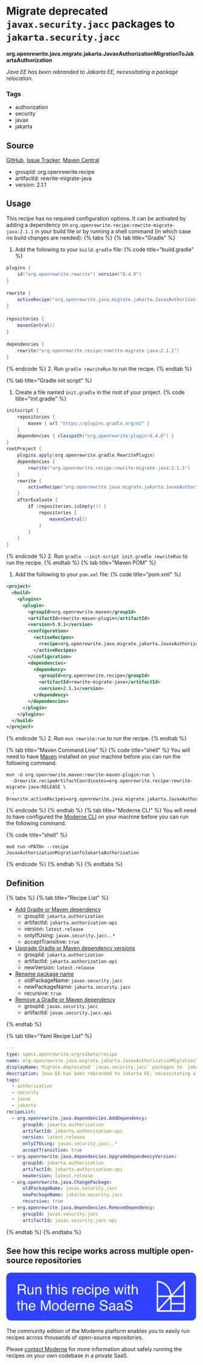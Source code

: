 # Migrate deprecated `javax.security.jacc` packages to `jakarta.security.jacc`

**org.openrewrite.java.migrate.jakarta.JavaxAuthorizationMigrationToJakartaAuthorization**

_Java EE has been rebranded to Jakarta EE, necessitating a package relocation._

### Tags

* authorization
* security
* javax
* jakarta

## Source

[GitHub](https://github.com/openrewrite/rewrite-migrate-java/blob/main/src/main/resources/META-INF/rewrite/jakarta-ee-9.yml), [Issue Tracker](https://github.com/openrewrite/rewrite-migrate-java/issues), [Maven Central](https://central.sonatype.com/artifact/org.openrewrite.recipe/rewrite-migrate-java/2.1.1/jar)

* groupId: org.openrewrite.recipe
* artifactId: rewrite-migrate-java
* version: 2.1.1


## Usage

This recipe has no required configuration options. It can be activated by adding a dependency on `org.openrewrite.recipe:rewrite-migrate-java:2.1.1` in your build file or by running a shell command (in which case no build changes are needed): 
{% tabs %}
{% tab title="Gradle" %}
1. Add the following to your `build.gradle` file:
{% code title="build.gradle" %}
```groovy
plugins {
    id("org.openrewrite.rewrite") version("6.4.0")
}

rewrite {
    activeRecipe("org.openrewrite.java.migrate.jakarta.JavaxAuthorizationMigrationToJakartaAuthorization")
}

repositories {
    mavenCentral()
}

dependencies {
    rewrite("org.openrewrite.recipe:rewrite-migrate-java:2.1.1")
}
```
{% endcode %}
2. Run `gradle rewriteRun` to run the recipe.
{% endtab %}

{% tab title="Gradle init script" %}
1. Create a file named `init.gradle` in the root of your project.
{% code title="init.gradle" %}
```groovy
initscript {
    repositories {
        maven { url "https://plugins.gradle.org/m2" }
    }
    dependencies { classpath("org.openrewrite:plugin:6.4.0") }
}
rootProject {
    plugins.apply(org.openrewrite.gradle.RewritePlugin)
    dependencies {
        rewrite("org.openrewrite.recipe:rewrite-migrate-java:2.1.1")
    }
    rewrite {
        activeRecipe("org.openrewrite.java.migrate.jakarta.JavaxAuthorizationMigrationToJakartaAuthorization")
    }
    afterEvaluate {
        if (repositories.isEmpty()) {
            repositories {
                mavenCentral()
            }
        }
    }
}
```
{% endcode %}
2. Run `gradle --init-script init.gradle rewriteRun` to run the recipe.
{% endtab %}
{% tab title="Maven POM" %}
1. Add the following to your `pom.xml` file:
{% code title="pom.xml" %}
```xml
<project>
  <build>
    <plugins>
      <plugin>
        <groupId>org.openrewrite.maven</groupId>
        <artifactId>rewrite-maven-plugin</artifactId>
        <version>5.9.1</version>
        <configuration>
          <activeRecipes>
            <recipe>org.openrewrite.java.migrate.jakarta.JavaxAuthorizationMigrationToJakartaAuthorization</recipe>
          </activeRecipes>
        </configuration>
        <dependencies>
          <dependency>
            <groupId>org.openrewrite.recipe</groupId>
            <artifactId>rewrite-migrate-java</artifactId>
            <version>2.1.1</version>
          </dependency>
        </dependencies>
      </plugin>
    </plugins>
  </build>
</project>
```
{% endcode %}
2. Run `mvn rewrite:run` to run the recipe.
{% endtab %}

{% tab title="Maven Command Line" %}
{% code title="shell" %}
You will need to have [Maven](https://maven.apache.org/download.cgi) installed on your machine before you can run the following command.

```shell
mvn -U org.openrewrite.maven:rewrite-maven-plugin:run \
  -Drewrite.recipeArtifactCoordinates=org.openrewrite.recipe:rewrite-migrate-java:RELEASE \
  -Drewrite.activeRecipes=org.openrewrite.java.migrate.jakarta.JavaxAuthorizationMigrationToJakartaAuthorization
```
{% endcode %}
{% endtab %}
{% tab title="Moderne CLI" %}
You will need to have configured the [Moderne CLI](https://docs.moderne.io/moderne-cli/cli-intro) on your machine before you can run the following command.

{% code title="shell" %}
```shell
mod run <PATH> --recipe JavaxAuthorizationMigrationToJakartaAuthorization
```
{% endcode %}
{% endtab %}
{% endtabs %}

## Definition

{% tabs %}
{% tab title="Recipe List" %}
* [Add Gradle or Maven dependency](../../../java/dependencies/adddependency.md)
  * groupId: `jakarta.authorization`
  * artifactId: `jakarta.authorization-api`
  * version: `latest.release`
  * onlyIfUsing: `javax.security.jacc..*`
  * acceptTransitive: `true`
* [Upgrade Gradle or Maven dependency versions](../../../java/dependencies/upgradedependencyversion.md)
  * groupId: `jakarta.authorization`
  * artifactId: `jakarta.authorization-api`
  * newVersion: `latest.release`
* [Rename package name](../../../java/changepackage.md)
  * oldPackageName: `javax.security.jacc`
  * newPackageName: `jakarta.security.jacc`
  * recursive: `true`
* [Remove a Gradle or Maven dependency](../../../java/dependencies/removedependency.md)
  * groupId: `javax.security.jacc`
  * artifactId: `javax.security.jacc-api`

{% endtab %}

{% tab title="Yaml Recipe List" %}
```yaml
---
type: specs.openrewrite.org/v1beta/recipe
name: org.openrewrite.java.migrate.jakarta.JavaxAuthorizationMigrationToJakartaAuthorization
displayName: Migrate deprecated `javax.security.jacc` packages to `jakarta.security.jacc`
description: Java EE has been rebranded to Jakarta EE, necessitating a package relocation.
tags:
  - authorization
  - security
  - javax
  - jakarta
recipeList:
  - org.openrewrite.java.dependencies.AddDependency:
      groupId: jakarta.authorization
      artifactId: jakarta.authorization-api
      version: latest.release
      onlyIfUsing: javax.security.jacc..*
      acceptTransitive: true
  - org.openrewrite.java.dependencies.UpgradeDependencyVersion:
      groupId: jakarta.authorization
      artifactId: jakarta.authorization-api
      newVersion: latest.release
  - org.openrewrite.java.ChangePackage:
      oldPackageName: javax.security.jacc
      newPackageName: jakarta.security.jacc
      recursive: true
  - org.openrewrite.java.dependencies.RemoveDependency:
      groupId: javax.security.jacc
      artifactId: javax.security.jacc-api

```
{% endtab %}
{% endtabs %}

## See how this recipe works across multiple open-source repositories

[![Moderne Link Image](/.gitbook/assets/ModerneRecipeButton.png)](https://app.moderne.io/recipes/org.openrewrite.java.migrate.jakarta.JavaxAuthorizationMigrationToJakartaAuthorization)

The community edition of the Moderne platform enables you to easily run recipes across thousands of open-source repositories.

Please [contact Moderne](https://moderne.io/product) for more information about safely running the recipes on your own codebase in a private SaaS.
